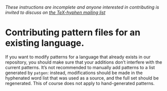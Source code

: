 _These instructions are incomplete and anyone interested in contributing is invited to discuss on [the TeX-hyphen mailing list](http://tug.org/mailman/listinfo/tex-hyphen)_

# Contributing pattern files for an existing language.

If you want to modify patterns for a language that already exists in our
repository, you should make sure that your additions don’t interfere with the
current patterns.  It’s not recommended to manually add patterns to a list
generated by `patgen`: instead, modifications should be made in the hyphenated
word list that was used as a source, and the full set should be regenerated.
This of course does not apply to hand-generated patterns.

